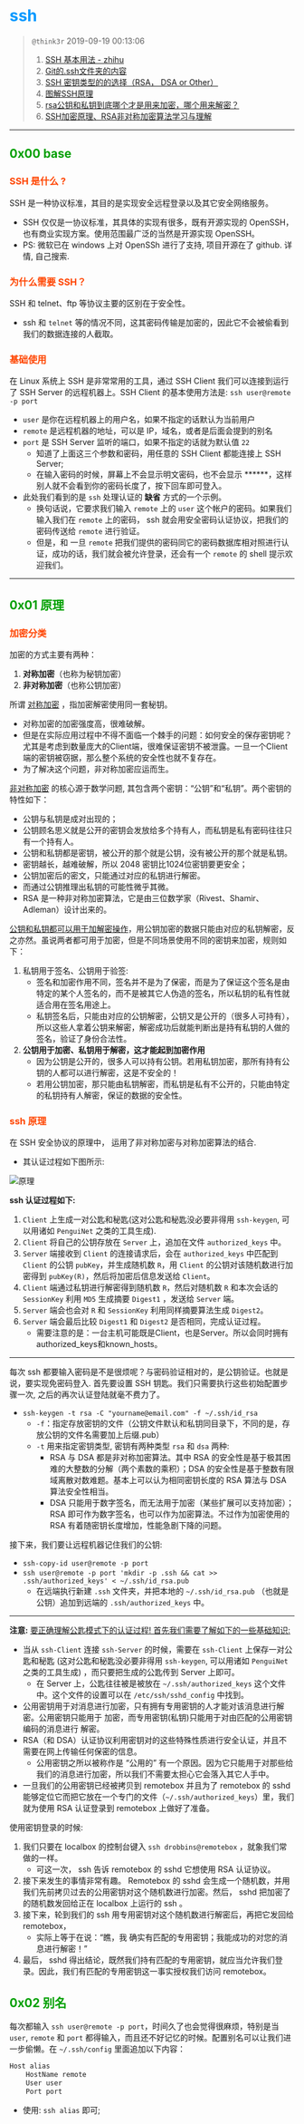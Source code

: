 # <font color=#0099ff> **ssh** </font>

> `@think3r` 2019-09-19 00:13:06
> 1. [SSH 基本用法 - zhihu](https://zhuanlan.zhihu.com/p/21999778)
> 2. [Git的.ssh文件夹的内容](https://www.cnblogs.com/zxqblogrecord/p/10123083.html)
> 3. [SSH 密钥类型的的选择（RSA， DSA or Other）](http://blog.sina.com.cn/s/blog_6f31085901015agu.html)
> 4. [图解SSH原理](https://www.jianshu.com/p/33461b619d53)
> 5. [rsa公钥和私钥到底哪个才是用来加密，哪个用来解密？](https://www.cnblogs.com/007sx/p/10987906.html)
> 6. [SSH加密原理、RSA非对称加密算法学习与理解](https://www.cnblogs.com/Alenliu/p/5040062.html)

---

## <font color=#009A000> 0x00 base </font>

### <font color=#FF4500> SSH 是什么 ? </font>

SSH 是一种协议标准，其目的是实现安全远程登录以及其它安全网络服务。

- SSH 仅仅是一协议标准，其具体的实现有很多，既有开源实现的 OpenSSH，也有商业实现方案。使用范围最广泛的当然是开源实现 OpenSSH。
- PS: 微软已在 windows 上对 OpenSSh 进行了支持, 项目开源在了 github. 详情, 自己搜索.
  
### <font color=#FF4500> 为什么需要 SSH？ </font>

SSH 和 telnet、ftp 等协议主要的区别在于安全性。

- ssh 和 `telnet` 等的情况不同，这其密码传输是加密的，因此它不会被偷看到我们的数据连接的人截取。

### <font color=#FF4500> 基础使用 </font>

在 Linux 系统上 SSH 是非常常用的工具，通过 SSH Client 我们可以连接到运行了 SSH Server 的远程机器上。SSH Client 的基本使用方法是: `ssh user@remote -p port`

- `user` 是你在远程机器上的用户名，如果不指定的话默认为当前用户
- `remote` 是远程机器的地址，可以是 IP，域名，或者是后面会提到的别名
- `port` 是 SSH Server 监听的端口，如果不指定的话就为默认值 `22`
  - 知道了上面这三个参数和密码，用任意的 SSH Client 都能连接上 SSH Server;
  - 在输入密码的时候，屏幕上不会显示明文密码，也不会显示 ******，这样别人就不会看到你的密码长度了，按下回车即可登入。
- 此处我们看到的是 `ssh` 处理认证的 **缺省** 方式的一个示例。
  - 换句话说，它要求我们输入 `remote` 上的 `user` 这个帐户的密码。如果我们输入我们在 `remote` 上的密码， ssh 就会用安全密码认证协议，把我们的密码传送给 `remote` 进行验证。
  - 但是，和 一旦 `remote` 把我们提供的密码同它的密码数据库相对照进行认证，成功的话，我们就会被允许登录，还会有一个 `remote` 的 shell 提示欢迎我们。

---

## <font color=#009A000> 0x01 原理 </font>

### <font color=#FF4500> 加密分类 </font>

加密的方式主要有两种：

1. **对称加密**（也称为秘钥加密）
2. **非对称加密**（也称公钥加密）

所谓 <u>对称加密</u> ，指加密解密使用同一套秘钥。

- 对称加密的加密强度高，很难破解。
- 但是在实际应用过程中不得不面临一个棘手的问题：如何安全的保存密钥呢？尤其是考虑到数量庞大的Client端，很难保证密钥不被泄露。一旦一个Client端的密钥被窃据，那么整个系统的安全性也就不复存在。
- 为了解决这个问题，非对称加密应运而生。

<u>非对称加密</u> 的核心源于数学问题, 其包含两个密钥：“公钥”和“私钥”。两个密钥的特性如下：

- 公钥与私钥是成对出现的；
- 公钥顾名思义就是公开的密钥会发放给多个持有人，而私钥是私有密码往往只有一个持有人。
- 公钥和私钥都是密钥，被公开的那个就是公钥，没有被公开的那个就是私钥。
- 密钥越长，越难破解，所以 2048 密钥比1024位密钥要更安全；
- 公钥加密后的密文，只能通过对应的私钥进行解密。
- 而通过公钥推理出私钥的可能性微乎其微。
- RSA 是一种非对称加密算法，它是由三位数学家（Rivest、Shamir、Adleman）设计出来的。

<u>公钥和私钥都可以用于加解密操作</u>，用公钥加密的数据只能由对应的私钥解密，反之亦然。虽说两者都可用于加密，但是不同场景使用不同的密钥来加密，规则如下：

1. 私钥用于签名、公钥用于验签:
   - 签名和加密作用不同，签名并不是为了保密，而是为了保证这个签名是由特定的某个人签名的，而不是被其它人伪造的签名，所以私钥的私有性就适合用在签名用途上。
   - 私钥签名后，只能由对应的公钥解密，公钥又是公开的（很多人可持有），所以这些人拿着公钥来解密，解密成功后就能判断出是持有私钥的人做的签名，验证了身份合法性。
2. **公钥用于加密、私钥用于解密，这才能起到加密作用**
   - 因为公钥是公开的，很多人可以持有公钥。若用私钥加密，那所有持有公钥的人都可以进行解密，这是不安全的！
   - 若用公钥加密，那只能由私钥解密，而私钥是私有不公开的，只能由特定的私钥持有人解密，保证的数据的安全性。

### <font color=#FF4500> ssh 原理  </font>

在 SSH 安全协议的原理中， 运用了非对称加密与对称加密算法的结合.

- 其认证过程如下图所示:
  
![原理](./image/ssh原理.webp)

**ssh 认证过程如下:**

1. `Client` 上生成一对公匙和秘匙(这对公匙和秘匙没必要非得用 `ssh-keygen`, 可以用诸如 `PenguiNet` 之类的工具生成).
2. `Client` 将自己的公钥存放在 `Server` 上，追加在文件 `authorized_keys` 中。
3. `Server` 端接收到 `Client` 的连接请求后，会在 `authorized_keys` 中匹配到 `Client` 的公钥 `pubKey`，并生成随机数 `R`，用 `Client` 的公钥对该随机数进行加密得到 `pubKey(R)`，然后将加密后信息发送给 `Client`。
4. `Client` 端通过私钥进行解密得到随机数 `R`，然后对随机数 `R` 和本次会话的 `SessionKey` 利用 `MD5` 生成摘要 `Digest1` ，发送给 `Server` 端。
5. `Server` 端会也会对 `R` 和 `SessionKey` 利用同样摘要算法生成 `Digest2`。
6. `Server` 端会最后比较 `Digest1` 和 `Digest2` 是否相同，完成认证过程。
   - 需要注意的是：一台主机可能既是Client，也是Server。所以会同时拥有authorized_keys和known_hosts。

---

每次 ssh 都要输入密码是不是很烦呢？与密码验证相对的，是公钥验证。也就是说，要实现免密码登入. 首先要设置 SSH 钥匙。我们只需要执行这些初始配置步骤一次, 之后的再次认证登陆就毫不费力了。

- `ssh-keygen -t rsa -C "yourname@email.com" -f ~/.ssh/id_rsa`
  - `-f`：指定存放密钥的文件（公钥文件默认和私钥同目录下，不同的是，存放公钥的文件名需要加上后缀.pub）
  - `-t` 用来指定密钥类型, 密钥有两种类型 `rsa` 和 `dsa` 两种:
    - RSA 与 DSA 都是非对称加密算法。其中 RSA 的安全性是基于极其困难的大整数的分解（两个素数的乘积）；DSA 的安全性是基于整数有限域离散对数难题。基本上可以认为相同密钥长度的 RSA 算法与 DSA 算法安全性相当。
    - DSA 只能用于数字签名，而无法用于加密（某些扩展可以支持加密）；RSA 即可作为数字签名，也可以作为加密算法。不过作为加密使用的 RSA 有着随密钥长度增加，性能急剧下降的问题。

接下来，我们要让远程机器记住我们的公钥:

- `ssh-copy-id user@remote -p port`
- `ssh user@remote -p port 'mkdir -p .ssh && cat >> .ssh/authorized_keys' < ~/.ssh/id_rsa.pub`
  - 在远端执行新建 `.ssh` 文件夹，并把本地的 `~/.ssh/id_rsa.pub` （也就是公钥）追加到远端的 `.ssh/authorized_keys` 中。

---

**注意:** <u>要正确理解公匙模式下的认证过程! 首先我们需要了解如下的一些基础知识: </u>

- 当从 `ssh-Client` 连接 `ssh-Server` 的时候，需要在 `ssh-Client` 上保存一对公匙和秘匙 (这对公匙和秘匙没必要非得用 `ssh-keygen`, 可以用诸如 `PenguiNet` 之类的工具生成) ，而只要把生成的公匙传到 Server 上即可。
  - 在 Server 上，公匙往往被是被放在 `~/.ssh/authorized_keys` 这个文件中。这个文件的设置可以在 `/etc/ssh/sshd_config` 中找到。
- 公用密钥用于对消息进行加密，只有拥有专用密钥的人才能对该消息进行解密。公用密钥只能用于 加密，而专用密钥(私钥)只能用于对由匹配的公用密钥编码的消息进行 解密。
- RSA（和 DSA）认证协议利用密钥对的这些特殊性质进行安全认证，并且不需要在网上传输任何保密的信息。
  - 公用密钥之所以被称作是 “公用的” 有一个原因。因为它只能用于对那些给我们的消息进行加密，所以我们不需要太担心它会落入其它人手中。
- 一旦我们的公用密钥已经被拷贝到 remotebox 并且为了 remotebox 的 sshd 能够定位它而把它放在一个专门的文件（`~/.ssh/authorized_keys`）里，我们就为使用 RSA 认证登录到 remotebox 上做好了准备。

使用密钥登录的时候:

1. 我们只要在 localbox 的控制台键入 `ssh drobbins@remotebox` ，就象我们常做的一样。
   - 可这一次， ssh 告诉 remotebox 的 sshd 它想使用 RSA 认证协议。
2. 接下来发生的事情非常有趣。 Remotebox 的 sshd 会生成一个随机数，并用我们先前拷贝过去的公用密钥对这个随机数进行加密。然后， sshd 把加密了的随机数发回给正在 localbox 上运行的 ssh 。
3. 接下来，轮到我们的 ssh 用专用密钥对这个随机数进行解密后，再把它发回给 remotebox，
   - 实际上等于在说：“瞧，我 确实有匹配的专用密钥；我能成功的对您的消息进行解密！”
4. 最后， sshd 得出结论，既然我们持有匹配的专用密钥，就应当允许我们登录。因此，我们有匹配的专用密钥这一事实授权我们访问 remotebox。

## <font color=#009A000> 0x02 别名 </font>

每次都输入 `ssh user@remote -p port`，时间久了也会觉得很麻烦，特别是当 `user`, `remote` 和 `port` 都得输入，而且还不好记忆的时候。配置别名可以让我们进一步偷懒。在 `~/.ssh/config` 里面追加以下内容：

```sh
Host alias
    HostName remote
    User user
    Port port
```

- 使用: `ssh alias` 即可;
